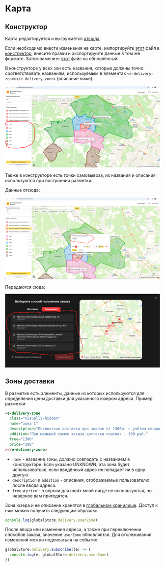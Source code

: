 # Карта

## Конструктор

Карта редактируется и выгружается [отсюда](https://yandex.ru/map-constructor/).

Если необходимо внести изменения на карте, импортируйте [этот](../../public/map.geojson) файл в [конструктор](https://yandex.ru/map-constructor/), внесите правки и экспортируйте данные в том же формате. Затем замените [этот](../../public/map.geojson) файл на обновлённый.

В конструкторе у всех зон есть названия, которые должны точно соответствовать названиям, используемым в элементах `<e-delivery-zone></e-delivery-zone>` (описание ниже).

<img src="./1.png"></img>

Также в конструкторе есть точки самовывоза, их названия и описания используются при построении разметки.

Данные отсюда:

<img src="./2.png"></img>

Передаются сюда:

<img src="./3.png"></img>

## Зоны доставки

В разметке есть элементы, данные из которых используются для определения цены доставки для указанного юзером адреса. Пример разметки:

```html
<e-delivery-zone
  class="visually-hidden"
  name="зона 1"
  description="Бесплатная доставка при заказе от 1300р. с учётом скидок"
  addition="При меньшей сумме заказа доставка платная - 300 руб."
  free="1300"
  price="300"
></e-delivery-zone>
```

- `name` - название зоны, должно совпадать с названием в конструкторе. Если указано UNKNOWN, эта зона будет использоваться, если введённый адрес не попадает ни в одну другую.
- `description` и `addition` - описания, отображаемые пользователю после ввода адреса.
- `free` и `price` - в версии для modx мной нигде не используются, но наверное вам пригодятся.

Зона юзера и ее описание хранятся в [глобальном хранилище](../globalStore.md). Доступ к ним можно получить следующим образом:

```js
console.log(globalStore.delivery.userZone)
```

После ввода или изменения адреса, а также при переключении способов заказа, значение `userZone` обновляется. Для отслеживания изменений можно подписаться на событие:

```js
globalStore.delivery.subscribe((e) => {
  console.log(e, globalStore.delivery.userZone)
})
```
